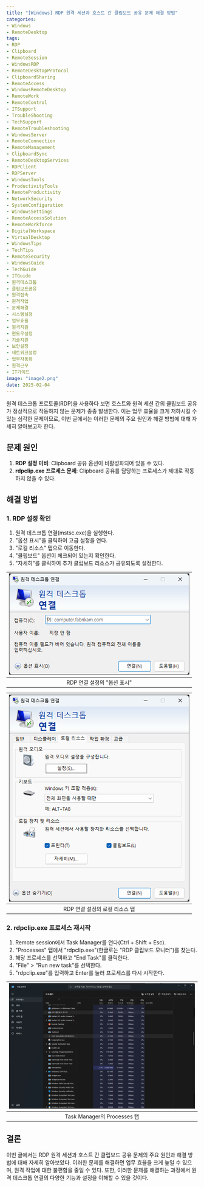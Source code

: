 ```yaml
---
title: "[Windows] RDP 원격 세션과 호스트 간 클립보드 공유 문제 해결 방법"
categories: 
- Windows
- RemoteDesktop
tags:
- RDP
- Clipboard
- RemoteSession
- WindowsRDP
- RemoteDesktopProtocol
- ClipboardSharing
- RemoteAccess
- WindowsRemoteDesktop
- RemoteWork
- RemoteControl
- ITSupport
- TroubleShooting
- TechSupport
- RemoteTroubleshooting
- WindowsServer
- RemoteConnection
- RemoteManagement
- ClipboardSync
- RemoteDesktopServices
- RDPClient
- RDPServer
- WindowsTools
- ProductivityTools
- RemoteProductivity
- NetworkSecurity
- SystemConfiguration
- WindowsSettings
- RemoteAccessSolution
- RemoteWorkforce
- DigitalWorkspace
- VirtualDesktop
- WindowsTips
- TechTips
- RemoteSecurity
- WindowsGuide
- TechGuide
- ITGuide
- 원격데스크톱
- 클립보드공유
- 원격접속
- 원격작업
- 문제해결
- 시스템설정
- 업무효율
- 원격지원
- 윈도우설정
- 기술지원
- 보안설정
- 네트워크설정
- 업무자동화
- 원격근무
- IT가이드
image: "image2.png"
date: 2025-02-04
---
```


원격 데스크톱 프로토콜(RDP)을 사용하다 보면 호스트와 원격 세션 간의 클립보드 공유가 정상적으로 작동하지 않는 문제가 종종 발생한다. 이는 업무 효율을 크게 저하시킬 수 있는 심각한 문제이므로, 이번 글에서는 이러한 문제의 주요 원인과 해결 방법에 대해 자세히 알아보고자 한다.

## 문제 원인

1. **RDP 설정 미비**: Clipboard 공유 옵션이 비활성화되어 있을 수 있다.
2. **rdpclip.exe 프로세스 문제**: Clipboard 공유를 담당하는 프로세스가 제대로 작동하지 않을 수 있다.

## 해결 방법

### 1. RDP 설정 확인

1. 원격 데스크톱 연결(mstsc.exe)을 실행한다.
2. "옵션 표시"을 클릭하여 고급 설정을 연다.
3. "로컬 리소스" 탭으로 이동한다.
4. "클립보드" 옵션이 체크되어 있는지 확인한다.
5. "자세히"를 클릭하여 추가 클립보드 리소스가 공유되도록 설정한다.

|![image1.png](image1.png)|
|:---:|
|RDP 연결 설정의 "옵션 표시"|

|![image2.png](image2.png)|
|:---:|
|RDP 연결 설정의 로컬 리소스 탭|

### 2. rdpclip.exe 프로세스 재시작

1. Remote session에서 Task Manager를 연다(Ctrl + Shift + Esc).
2. "Processes" 탭에서 "rdpclip.exe"(한글로는 "RDP 클립보드 모니터")를 찾는다.
3. 해당 프로세스를 선택하고 "End Task"를 클릭한다.
4. "File" > "Run new task"를 선택한다.
5. "rdpclip.exe"를 입력하고 Enter를 눌러 프로세스를 다시 시작한다.

|![image3.png](image3.png)|
|:---:|
|Task Manager의 Processes 탭|


## 결론

이번 글에서는 RDP 원격 세션과 호스트 간 클립보드 공유 문제의 주요 원인과 해결 방법에 대해 자세히 알아보았다. 이러한 문제를 해결하면 업무 효율을 크게 높일 수 있으며, 원격 작업에 대한 불편함을 줄일 수 있다. 또한, 이러한 문제를 해결하는 과정에서 원격 데스크톱 연결의 다양한 기능과 설정을 이해할 수 있을 것이다.
